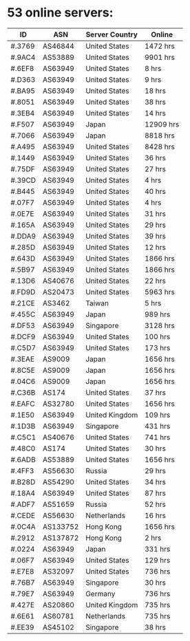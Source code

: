 # 53 online servers:

| ID | ASN | Server Country | Online |
| ------ | ------ | ------ | ------ |
| #.3769 | AS46844 | United States | 1472 hrs |
| #.9AC4 | AS53889 | United States | 9901 hrs |
| #.6EF8 | AS63949 | United States | 8 hrs |
| #.D363 | AS63949 | United States | 9 hrs |
| #.BA95 | AS63949 | United States | 18 hrs |
| #.8051 | AS63949 | United States | 38 hrs |
| #.3EB4 | AS63949 | United States | 14 hrs |
| #.F507 | AS63949 | Japan | 12909 hrs |
| #.7066 | AS63949 | Japan | 8818 hrs |
| #.A495 | AS63949 | United States | 8428 hrs |
| #.1449 | AS63949 | United States | 36 hrs |
| #.75DF | AS63949 | United States | 27 hrs |
| #.39CD | AS63949 | United States | 4 hrs |
| #.B445 | AS63949 | United States | 40 hrs |
| #.07F7 | AS63949 | United States | 4 hrs |
| #.0E7E | AS63949 | United States | 31 hrs |
| #.165A | AS63949 | United States | 29 hrs |
| #.DDA9 | AS63949 | United States | 39 hrs |
| #.285D | AS63949 | United States | 12 hrs |
| #.643D | AS63949 | United States | 1866 hrs |
| #.5B97 | AS63949 | United States | 1866 hrs |
| #.13D6 | AS40676 | United States | 22 hrs |
| #.FD9D | AS20473 | United States | 5963 hrs |
| #.21CE | AS3462 | Taiwan | 5 hrs |
| #.455C | AS63949 | Japan | 989 hrs |
| #.DF53 | AS63949 | Singapore | 3128 hrs |
| #.DCF9 | AS63949 | United States | 100 hrs |
| #.C5D7 | AS63949 | United States | 173 hrs |
| #.3EAE | AS9009 | Japan | 1656 hrs |
| #.8C5E | AS9009 | Japan | 1656 hrs |
| #.04C6 | AS9009 | Japan | 1656 hrs |
| #.C36B | AS174 | United States | 37 hrs |
| #.EAFC | AS32780 | United States | 1656 hrs |
| #.1E50 | AS63949 | United Kingdom | 109 hrs |
| #.1D3B | AS63949 | Singapore | 431 hrs |
| #.C5C1 | AS40676 | United States | 741 hrs |
| #.48C0 | AS174 | United States | 30 hrs |
| #.6ADB | AS53889 | United States | 1656 hrs |
| #.4FF3 | AS56630 | Russia | 29 hrs |
| #.B28D | AS54290 | United States | 34 hrs |
| #.18A4 | AS63949 | United States | 87 hrs |
| #.ADF7 | AS51659 | Russia | 52 hrs |
| #.CEDE | AS56630 | Netherlands | 16 hrs |
| #.0C4A | AS133752 | Hong Kong | 1656 hrs |
| #.2912 | AS137872 | Hong Kong | 2 hrs |
| #.0224 | AS63949 | Japan | 331 hrs |
| #.06F7 | AS63949 | United States | 129 hrs |
| #.E7E8 | AS32097 | United States | 736 hrs |
| #.76B7 | AS63949 | Singapore | 30 hrs |
| #.79E7 | AS63949 | Germany | 736 hrs |
| #.427E | AS20860 | United Kingdom | 735 hrs |
| #.6E61 | AS60781 | Netherlands | 735 hrs |
| #.EE39 | AS45102 | Singapore | 38 hrs |

